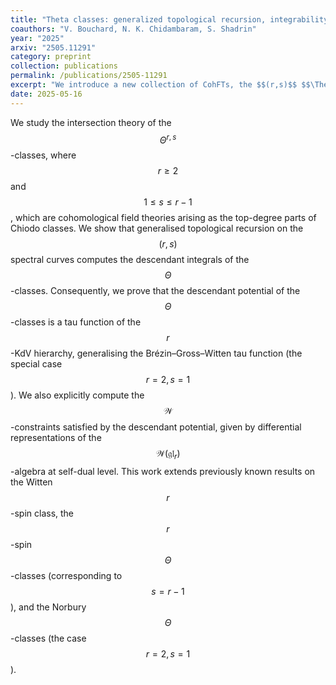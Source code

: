 ```yaml
---
title: "Theta classes: generalized topological recursion, integrability and $$W$$-constraints"
coauthors: "V. Bouchard, N. K. Chidambaram, S. Shadrin"
year: "2025"
arxiv: "2505.11291"
category: preprint
collection: publications
permalink: /publications/2505-11291
excerpt: "We introduce a new collection of CohFTs, the $$(r,s)$$ $$\Theta$$-classes, and show that their descendant potential is an $$r$$-KdV tau function, is computed by topological recursion, and satisfies $$W$$-constraints."
date: 2025-05-16
---
```


We study the intersection theory of the $$\Theta^{r,s}$$-classes, where $$r \geq 2$$ and $$1 \leq s \leq r - 1$$, which are cohomological field theories arising as the top-degree parts of Chiodo classes. We show that generalised topological recursion on the $$(r,s)$$ spectral curves computes the descendant integrals of the $$\Theta$$-classes. Consequently, we prove that the descendant potential of the $$\Theta$$-classes is a tau function of the $$r$$-KdV hierarchy, generalising the Brézin–Gross–Witten tau function (the special case $$r = 2, s = 1$$). We also explicitly compute the $$\mathcal{W}$$-constraints satisfied by the descendant potential, given by differential representations of the $$\mathcal{W}(\mathfrak{gl}_r)$$-algebra at self-dual level. This work extends previously known results on the Witten $$r$$-spin class, the $$r$$-spin $$\Theta$$-classes (corresponding to $$s = r - 1$$), and the Norbury $$\Theta$$-classes (the case $$r = 2, s = 1$$).